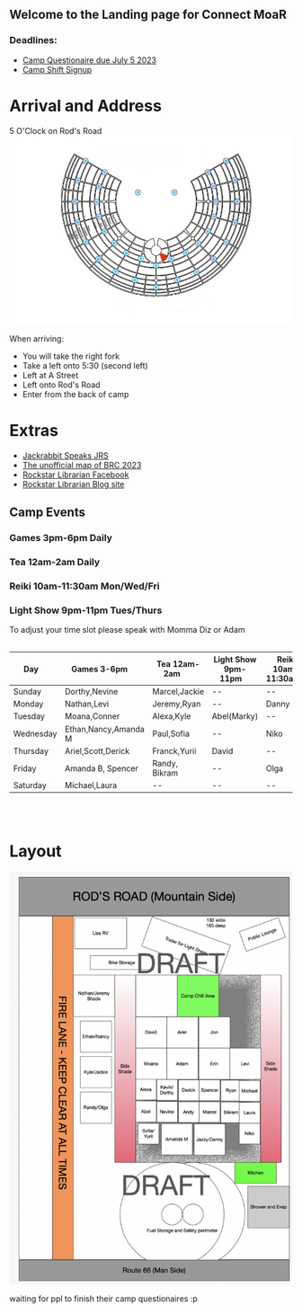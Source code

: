 ## Welcome to the Landing page for Connect MoaR

### Deadlines:
* [Camp Questionaire due July 5 2023](https://forms.gle/XLcBT425rB7dYvuY9)
* [Camp Shift Signup](https://forms.gle/iryLB4qWp74a2Xij8)

# Arrival and Address
5 O'Clock on Rod's Road
<img src="./images/Camp_rough_location.jpg">

When arriving: 
* You will take the right fork
* Take a left onto 5:30 (second left)
* Left at A Street
* Left onto Rod's Road
* Enter from the back of camp


# Extras
* [Jackrabbit Speaks JRS](https://burningman.org/news/jrs/)
* [The unofficial map of BRC 2023](https://www.unofficialbrcmap.com/)
* [Rockstar Librarian Facebook](https://www.facebook.com/rockstarlibrarianpage/)
* [Rockstar Librarian Blog site](https://www.rockstarlibrarian.com/)



## Camp Events
### Games  3pm-6pm Daily
### Tea  12am-2am Daily
### Reiki  10am-11:30am  Mon/Wed/Fri
### Light Show  9pm-11pm Tues/Thurs

To adjust your time slot please speak with Momma Diz or Adam<br/><br/>

| Day &nbsp;&nbsp;&nbsp;| Games 3-6pm&nbsp;&nbsp;&nbsp;&nbsp;&nbsp; | Tea 12am-2am&nbsp;&nbsp;&nbsp;&nbsp;&nbsp;&nbsp; | Light Show 9pm-11pm&nbsp;&nbsp;&nbsp;&nbsp; | Reiki 10am-11:30am&nbsp;&nbsp;&nbsp; |
| --- | --- | --- | --- | --- |
|Sunday|Dorthy,Nevine|Marcel,Jackie|--|--|
|Monday|Nathan,Levi|Jeremy,Ryan|--|Danny|
|Tuesday|Moana,Conner|Alexa,Kyle|Abel(Marky)|--|
|Wednesday|Ethan,Nancy,Amanda M|Paul,Sofia|--|Niko|
|Thursday|Ariel,Scott,Derick|Franck,Yurii|David|--|
|Friday|Amanda B, Spencer|Randy, Bikram|--|Olga|
|Saturday|Michael,Laura|--|--|--|

<br/><br/>
# Layout


<img src="images/camp-layout-2023.png" alt="Camp Layout" />

waiting for ppl to finish their camp questionaires  :p
